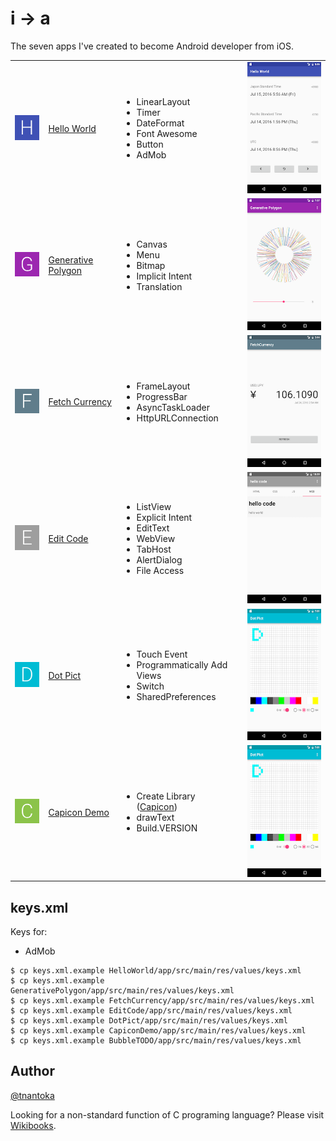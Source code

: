 # i -> a

The seven apps I've created to become Android developer from iOS.

<table>
  <tr>
    <td><img src="/HelloWorld/app/src/main/res/mipmap-hdpi/ic_launcher.png"></td>
    <td><a href="https://play.google.com/store/apps/details?id=com.bornneet.helloworld">Hello World</a></td>
    <td>
      <ul>
        <li>LinearLayout</li>
        <li>Timer</li>
        <li>DateFormat</li>
        <li>Font Awesome</li>
        <li>Button</li>
        <li>AdMob</li>
      </ul>
    </td>
    <td><img src="/HelloWorld/screenshot.png"></td>
  </tr>
  <tr>
    <td><img src="/GenerativePolygon/app/src/main/res/mipmap-hdpi/ic_launcher.png"></td>
    <td><a href="https://play.google.com/store/apps/details?id=com.bornneet.generativepolygon">Generative Polygon</a></td>
    <td>
      <ul>
        <li>Canvas</li>
        <li>Menu</li>
        <li>Bitmap</li>
        <li>Implicit Intent</li>
        <li>Translation</li>
      </ul>
    </td>
    <td><img src="/GenerativePolygon/screenshot.png"></td>
  </tr>
  <tr>
    <td><img src="/FetchCurrency/app/src/main/res/mipmap-hdpi/ic_launcher.png"></td>
    <td><a href="https://play.google.com/store/apps/details?id=com.bornneet.fetchcurrency">Fetch Currency</a></td>
    <td>
      <ul>
        <li>FrameLayout</li>
        <li>ProgressBar</li>
        <li>AsyncTaskLoader</li>
        <li>HttpURLConnection</li>
      </ul>
    </td>
    <td><img src="/FetchCurrency/screenshot.png"></td>
  </tr>
  <tr>
    <td><img src="/EditCode/app/src/main/res/mipmap-hdpi/ic_launcher.png"></td>
    <td><a href="https://play.google.com/store/apps/details?id=com.bornneet.editcode">Edit Code</a></td>
    <td>
      <ul>
        <li>ListView</li>
        <li>Explicit Intent</li>
        <li>EditText</li>
        <li>WebView</li>
        <li>TabHost</li>
        <li>AlertDialog</li>
        <li>File Access</li>
      </ul>
    </td>
    <td><img src="/EditCode/screenshot.png"></td>
  </tr>
  <tr>
    <td><img src="/DotPict/app/src/main/res/mipmap-hdpi/ic_launcher.png"></td>
    <td><a href="https://play.google.com/store/apps/details?id=com.bornneet.dotpict">Dot Pict</a></td>
    <td>
      <ul>
        <li>Touch Event</li>
        <li>Programmatically Add Views</li>
        <li>Switch</li>
        <li>SharedPreferences</li>
      </ul>
    </td>
    <td><img src="/DotPict/screenshot.png"></td>
  </tr>
  <tr>
    <td><img src="/CapiconDemo/app/src/main/res/mipmap-hdpi/ic_launcher.png"></td>
    <td><a href="https://play.google.com/store/apps/details?id=com.bornneet.capicondemo">Capicon Demo</a></td>
    <td>
      <ul>
        <li>Create Library (<a href="https://github.com/tnantoka/Capicon">Capicon</a>)</li>
        <li>drawText</li>
        <li>Build.VERSION</li>
      </ul>
    </td>
    <td><img src="/DotPict/screenshot.png"></td>
  </tr>
</table>

## keys.xml

Keys for:

- AdMob

```
$ cp keys.xml.example HelloWorld/app/src/main/res/values/keys.xml
$ cp keys.xml.example GenerativePolygon/app/src/main/res/values/keys.xml
$ cp keys.xml.example FetchCurrency/app/src/main/res/values/keys.xml
$ cp keys.xml.example EditCode/app/src/main/res/values/keys.xml
$ cp keys.xml.example DotPict/app/src/main/res/values/keys.xml
$ cp keys.xml.example CapiconDemo/app/src/main/res/values/keys.xml
$ cp keys.xml.example BubbleTODO/app/src/main/res/values/keys.xml
```

## Author

[@tnantoka](https://twitter.com/tnantoka)

Looking for a non-standard function of C programing language? Please visit [Wikibooks](https://en.wikibooks.org/wiki/C_Programming/C_Reference/stdlib.h/itoa).
